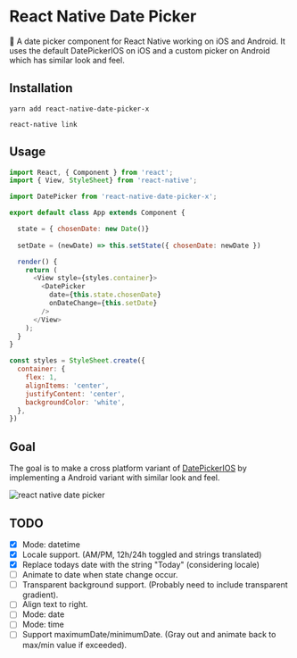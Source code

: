 # React Native Date Picker 

📅 A date picker component for React Native working on iOS and Android. It uses the default DatePickerIOS on iOS and a custom picker on Android which has similar look and feel.


## Installation

`yarn add react-native-date-picker-x`

`react-native link `


## Usage

```js
import React, { Component } from 'react';
import { View, StyleSheet} from 'react-native';

import DatePicker from 'react-native-date-picker-x';

export default class App extends Component {

  state = { chosenDate: new Date()}
  
  setDate = (newDate) => this.setState({ chosenDate: newDate })

  render() {
    return (
      <View style={styles.container}>
        <DatePicker
          date={this.state.chosenDate}
          onDateChange={this.setDate}
        />
      </View>
    );
  }
}

const styles = StyleSheet.create({
  container: {
    flex: 1,
    alignItems: 'center',
    justifyContent: 'center',
    backgroundColor: 'white',
  },
})

```

## Goal
The goal is to make a cross platform variant of [DatePickerIOS](https://facebook.github.io/react-native/docs/datepickerios.html) by implementing a Android variant with similar look and feel.

![react native date picker](https://facebook.github.io/react-native/docs/assets/DatePickerIOS/maximumDate.gif)



## TODO
- [x] Mode: datetime
- [x] Locale support. (AM/PM, 12h/24h toggled and strings translated) 
- [x] Replace todays date with the string "Today" (considering locale)
- [ ] Animate to date when state change occur. 
- [ ] Transparent background support. (Probably need to include transparent gradient).
- [ ] Align text to right.
- [ ] Mode: date
- [ ] Mode: time
- [ ] Support maximumDate/minimumDate. (Gray out and animate back to max/min value if exceeded). 
